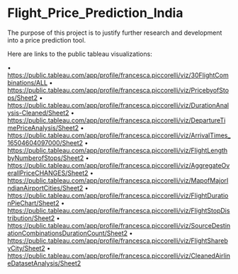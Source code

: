 # Flight_Price_Prediction_India
 The purpose of this project is to justify further research and development into a price prediction tool.
 
 Here are links to the public tableau visualizations:

•	https://public.tableau.com/app/profile/francesca.piccorelli/viz/30FlightCombinations/ALL
•	https://public.tableau.com/app/profile/francesca.piccorelli/viz/PricebyofStops/Sheet2
•	https://public.tableau.com/app/profile/francesca.piccorelli/viz/DurationAnalysis-Cleaned/Sheet2
•	https://public.tableau.com/app/profile/francesca.piccorelli/viz/DepartureTimePriceAnalysis/Sheet2
•	https://public.tableau.com/app/profile/francesca.piccorelli/viz/ArrivalTimes_16504604097000/Sheet2
•	https://public.tableau.com/app/profile/francesca.piccorelli/viz/FlightLengthbyNumberofStops/Sheet2
•	https://public.tableau.com/app/profile/francesca.piccorelli/viz/AggregateOverallPriceCHANGES/Sheet2
•	https://public.tableau.com/app/profile/francesca.piccorelli/viz/MapofMajorIndianAirportCities/Sheet2
•	https://public.tableau.com/app/profile/francesca.piccorelli/viz/FlightDurationPieChart/Sheet2
•	https://public.tableau.com/app/profile/francesca.piccorelli/viz/FlightStopDistribution/Sheet2
•	https://public.tableau.com/app/profile/francesca.piccorelli/viz/SourceDestinationCombinationsDurationCount/Sheet2
•	https://public.tableau.com/app/profile/francesca.piccorelli/viz/FlightSharebyCity/Sheet2
•	https://public.tableau.com/app/profile/francesca.piccorelli/viz/CleanedAirlineDatasetAnalysis/Sheet2
